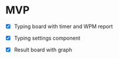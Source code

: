 # MVP
- [x] Typing board with timer and WPM report
- [x] Typing settings component
- [x] Result board with graph

